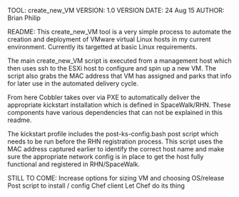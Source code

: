 TOOL:						create_new_VM
VERSION:	      1.0
VERSION DATE:	  24 Aug 15
AUTHOR:	        Brian Philip

README:
This create_new_VM tool is a very simple process to automate the creation and deployment of VMware virtual Linux hosts in my current environment. Currently its targetted at basic Linux requirements.

The main create_new_VM script is executed from a management host which then uses ssh to the ESXi host to configure and spin up a new VM. The script also grabs the MAC address that VM has assigned and parks that info for later use in the automated delivery cycle.

From here Cobbler takes over via PXE to automatically deliver the appropriate kickstart installation which is defined in SpaceWalk/RHN. These components have various dependencies that can not be explained in this readme.

The kickstart profile includes the post-ks-config.bash post script which needs to be run before the RHN registration process. This script uses the MAC address captured earlier to identify the correct host name and make sure the appropriate network config is in place to get the host fully functional and registered in RHN/SpaceWalk.

STILL TO COME: 
Increase options for sizing VM and choosing OS/release
Post script to install / config Chef client
Let Chef do its thing
